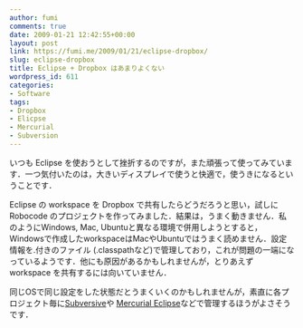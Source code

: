 ```yaml
---
author: fumi
comments: true
date: 2009-01-21 12:42:55+00:00
layout: post
link: https://fumi.me/2009/01/21/eclipse-dropbox/
slug: eclipse-dropbox
title: Eclipse + Dropbox はあまりよくない
wordpress_id: 611
categories:
- Software
tags:
- Dropbox
- Elicpse
- Mercurial
- Subversion
---
```


いつも Eclipse を使おうとして挫折するのですが，また頑張って使ってみています．一つ気付いたのは，大きいディスプレイで使うと快適で，使うきになるということです．




Eclipse の workspace を Dropbox で共有したらどうだろうと思い，試しに Robocode のプロジェクトを作ってみました．結果は，うまく動きません．私のようにWindows, Mac, Ubuntuと異なる環境で併用しようとすると，Windowsで作成したworkspaceはMacやUbuntuではうまく読めません．設定情報を.付きのファイル (.classpathなど)で管理しており，これが問題の一端になっているようです．他にも原因があるかもしれませんが，とりあえず workspace を共有するには向いていません．




同じOSで同じ設定をした状態だとうまくいくのかもしれませんが，素直に各プロジェクト毎に[Subversive](http://www.eclipse.org/subversive/)や [Mercurial Eclipse](http://www.vectrace.com/mercurialeclipse/)などで管理するほうがよさそうです．
